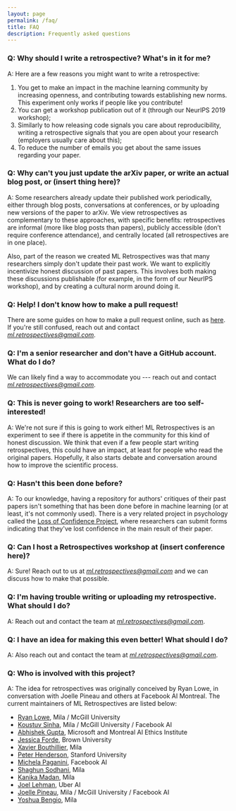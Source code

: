 ```yaml
---
layout: page
permalink: /faq/
title: FAQ
description: Frequently asked questions
---
```



### Q: Why should I write a retrospective? What's in it for me?

A: Here are a few reasons you might want to write a retrospective: 
1. You get to make an impact in the machine learning community by increasing openness, and contributing towards establishing new norms. This experiment only works if people like you contribute!   
2.  You can get a workshop publication out of it (through our NeurIPS 2019 workshop);
3.  Similarly to how releasing code signals you care about reproducibility, writing a retrospective signals that you are open about your research (employers usually care about this);
4.  To reduce the number of emails you get about the same issues regarding your paper. 


### Q: Why can't you just update the arXiv paper, or write an actual blog post, or (insert thing here)?

A: Some researchers already update their published work periodically, either through blog posts, conversations at conferences, or by uploading new versions of the paper to arXiv. We view retrospectives as complementary to these approaches, with specific benefits: retrospectives are informal (more like blog posts than papers), publicly accessible (don’t require conference attendance), and centrally located (all retrospectives are in one place). 

Also, part of the reason we created ML Retrospectives was that many researchers simply don't update their past work. We want to explicitly incentivize honest discussion of past papers. This involves both making these discussions publishable (for example, in the form of our NeurIPS workshop), and by creating a cultural norm around doing it. 

### Q: Help! I don't know how to make a pull request!

There are some guides on how to make a pull request online, such as [here](https://help.github.com/en/articles/creating-a-pull-request). If you're still confused, reach out and contact *ml.retrospectives@gmail.com*.

### Q: I'm a senior researcher and don't have a GitHub account. What do I do?

We can likely find a way to accommodate you --- reach out and contact *ml.retrospectives@gmail.com*. 

### Q: This is never going to work! Researchers are too self-interested!

A: We're not sure if this is going to work either! ML Retrospectives is an experiment to see if there is appetite in the community for this kind of honest discussion. We think that even if a few people start writing retrospectives, this could have an impact, at least for people who read the original papers. Hopefully, it also starts debate and conversation around how to improve the scientific process. 


### Q: Hasn't this been done before?

A: To our knowledge, having a repository for authors' critiques of their past papers isn't something that has been done before in machine learning (or at least, it's not commonly used). There is a very related project in psychology called the [Loss of Confidence Project](https://lossofconfidence.com/), where researchers can submit forms indicating that they've lost confidence in the main result of their paper. 

### Q: Can I host a Retrospectives workshop at (insert conference here)?

A: Sure! Reach out to us at *ml.retrospectives@gmail.com* and we can discuss how to make that possible. 

### Q: I'm having trouble writing or uploading my retrospective. What should I do?

A: Reach out and contact the team at *ml.retrospectives@gmail.com*.

### Q: I have an idea for making this even better! What should I do?

A: Also reach out and contact the team at *ml.retrospectives@gmail.com*.

### Q: Who is involved with this project? 

A: The idea for retrospectives was originally conceived by Ryan Lowe, in conversation with Joelle Pineau and others at Facebook AI Montreal. The current maintainers of ML Retrospectives are listed below:

* [Ryan Lowe](https://www.cs.mcgill.ca/~rlowe1/), Mila / McGill University
* [Koustuv Sinha](https://www.cs.mcgill.ca/~ksinha4/), Mila / McGill University / Facebook AI
* [Abhishek Gupta](https://atg-abhishek.github.io/), Microsoft and Montreal AI Ethics Institute
* [Jessica Forde](https://github.com/jzf2101), Brown University
* [Xavier Bouthillier](https://mila.quebec/en/person/xavier-bouthillier/), Mila
* [Peter Henderson](https://www.peterhenderson.co/), Stanford University
* [Michela Paganini](https://mickypaganini.github.io/), Facebook AI
* [Shaghun Sodhani](https://shagunsodhani.in/), Mila
* [Kanika Madan](), Mila
* [Joel Lehman](http://joellehman.com/), Uber AI
* [Joelle Pineau](https://www.cs.mcgill.ca/~jpineau/), Mila / McGill University / Facebook AI
* [Yoshua Bengio](https://mila.quebec/en/yoshua-bengio/), Mila

